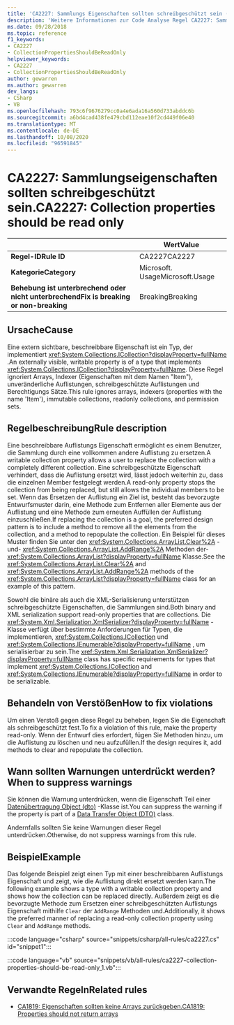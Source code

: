 ```yaml
---
title: 'CA2227: Sammlungs Eigenschaften sollten schreibgeschützt sein (Code Analyse)'
description: 'Weitere Informationen zur Code Analyse Regel CA2227: Sammlungs Eigenschaften sollten schreibgeschützt sein.'
ms.date: 09/28/2018
ms.topic: reference
f1_keywords:
- CA2227
- CollectionPropertiesShouldBeReadOnly
helpviewer_keywords:
- CA2227
- CollectionPropertiesShouldBeReadOnly
author: gewarren
ms.author: gewarren
dev_langs:
- CSharp
- VB
ms.openlocfilehash: 793c6f9676279cc0a4e6ada16a560d733abddc6b
ms.sourcegitcommit: a6bd4cad438fe479cbd112eae10f2cd449f06e40
ms.translationtype: MT
ms.contentlocale: de-DE
ms.lasthandoff: 10/08/2020
ms.locfileid: "96591845"
---
```

# <a name="ca2227-collection-properties-should-be-read-only"></a><span data-ttu-id="46bde-103">CA2227: Sammlungseigenschaften sollten schreibgeschützt sein.</span><span class="sxs-lookup"><span data-stu-id="46bde-103">CA2227: Collection properties should be read only</span></span>

| | <span data-ttu-id="46bde-104">Wert</span><span class="sxs-lookup"><span data-stu-id="46bde-104">Value</span></span> |
|-|-|
| <span data-ttu-id="46bde-105">**Regel-ID**</span><span class="sxs-lookup"><span data-stu-id="46bde-105">**Rule ID**</span></span> |<span data-ttu-id="46bde-106">CA2227</span><span class="sxs-lookup"><span data-stu-id="46bde-106">CA2227</span></span>|
| <span data-ttu-id="46bde-107">**Kategorie**</span><span class="sxs-lookup"><span data-stu-id="46bde-107">**Category**</span></span> |<span data-ttu-id="46bde-108">Microsoft. Usage</span><span class="sxs-lookup"><span data-stu-id="46bde-108">Microsoft.Usage</span></span>|
| <span data-ttu-id="46bde-109">**Behebung ist unterbrechend oder nicht unterbrechend**</span><span class="sxs-lookup"><span data-stu-id="46bde-109">**Fix is breaking or non-breaking**</span></span> |<span data-ttu-id="46bde-110">Breaking</span><span class="sxs-lookup"><span data-stu-id="46bde-110">Breaking</span></span>|

## <a name="cause"></a><span data-ttu-id="46bde-111">Ursache</span><span class="sxs-lookup"><span data-stu-id="46bde-111">Cause</span></span>

<span data-ttu-id="46bde-112">Eine extern sichtbare, beschreibbare Eigenschaft ist ein Typ, der implementiert <xref:System.Collections.ICollection?displayProperty=fullName> .</span><span class="sxs-lookup"><span data-stu-id="46bde-112">An externally visible, writable property is of a type that implements <xref:System.Collections.ICollection?displayProperty=fullName>.</span></span> <span data-ttu-id="46bde-113">Diese Regel ignoriert Arrays, Indexer (Eigenschaften mit dem Namen "Item"), unveränderliche Auflistungen, schreibgeschützte Auflistungen und Berechtigungs Sätze.</span><span class="sxs-lookup"><span data-stu-id="46bde-113">This rule ignores arrays, indexers (properties with the name 'Item'), immutable collections, readonly collections, and permission sets.</span></span>

## <a name="rule-description"></a><span data-ttu-id="46bde-114">Regelbeschreibung</span><span class="sxs-lookup"><span data-stu-id="46bde-114">Rule description</span></span>

<span data-ttu-id="46bde-115">Eine beschreibbare Auflistungs Eigenschaft ermöglicht es einem Benutzer, die Sammlung durch eine vollkommen andere Auflistung zu ersetzen.</span><span class="sxs-lookup"><span data-stu-id="46bde-115">A writable collection property allows a user to replace the collection with a completely different collection.</span></span> <span data-ttu-id="46bde-116">Eine schreibgeschützte Eigenschaft verhindert, dass die Auflistung ersetzt wird, lässt jedoch weiterhin zu, dass die einzelnen Member festgelegt werden.</span><span class="sxs-lookup"><span data-stu-id="46bde-116">A read-only property stops the collection from being replaced, but still allows the individual members to be set.</span></span> <span data-ttu-id="46bde-117">Wenn das Ersetzen der Auflistung ein Ziel ist, besteht das bevorzugte Entwurfsmuster darin, eine Methode zum Entfernen aller Elemente aus der Auflistung und eine Methode zum erneuten Auffüllen der Auflistung einzuschließen.</span><span class="sxs-lookup"><span data-stu-id="46bde-117">If replacing the collection is a goal, the preferred design pattern is to include a method to remove all the elements from the collection, and a method to repopulate the collection.</span></span> <span data-ttu-id="46bde-118">Ein Beispiel für dieses Muster finden Sie unter den <xref:System.Collections.ArrayList.Clear%2A> -und- <xref:System.Collections.ArrayList.AddRange%2A> Methoden der- <xref:System.Collections.ArrayList?displayProperty=fullName> Klasse.</span><span class="sxs-lookup"><span data-stu-id="46bde-118">See the <xref:System.Collections.ArrayList.Clear%2A> and <xref:System.Collections.ArrayList.AddRange%2A> methods of the <xref:System.Collections.ArrayList?displayProperty=fullName> class for an example of this pattern.</span></span>

<span data-ttu-id="46bde-119">Sowohl die binäre als auch die XML-Serialisierung unterstützen schreibgeschützte Eigenschaften, die Sammlungen sind.</span><span class="sxs-lookup"><span data-stu-id="46bde-119">Both binary and XML serialization support read-only properties that are collections.</span></span> <span data-ttu-id="46bde-120">Die <xref:System.Xml.Serialization.XmlSerializer?displayProperty=fullName> -Klasse verfügt über bestimmte Anforderungen für Typen, die implementieren, <xref:System.Collections.ICollection> und <xref:System.Collections.IEnumerable?displayProperty=fullName> , um serialisierbar zu sein.</span><span class="sxs-lookup"><span data-stu-id="46bde-120">The <xref:System.Xml.Serialization.XmlSerializer?displayProperty=fullName> class has specific requirements for types that implement <xref:System.Collections.ICollection> and <xref:System.Collections.IEnumerable?displayProperty=fullName> in order to be serializable.</span></span>

## <a name="how-to-fix-violations"></a><span data-ttu-id="46bde-121">Behandeln von Verstößen</span><span class="sxs-lookup"><span data-stu-id="46bde-121">How to fix violations</span></span>

<span data-ttu-id="46bde-122">Um einen Verstoß gegen diese Regel zu beheben, legen Sie die Eigenschaft als schreibgeschützt fest.</span><span class="sxs-lookup"><span data-stu-id="46bde-122">To fix a violation of this rule, make the property read-only.</span></span> <span data-ttu-id="46bde-123">Wenn der Entwurf dies erfordert, fügen Sie Methoden hinzu, um die Auflistung zu löschen und neu aufzufüllen.</span><span class="sxs-lookup"><span data-stu-id="46bde-123">If the design requires it, add methods to clear and repopulate the collection.</span></span>

## <a name="when-to-suppress-warnings"></a><span data-ttu-id="46bde-124">Wann sollten Warnungen unterdrückt werden?</span><span class="sxs-lookup"><span data-stu-id="46bde-124">When to suppress warnings</span></span>

<span data-ttu-id="46bde-125">Sie können die Warnung unterdrücken, wenn die Eigenschaft Teil einer [Datenübertragung Object (dto)](/previous-versions/msp-n-p/ff649585(v=pandp.10)) -Klasse ist.</span><span class="sxs-lookup"><span data-stu-id="46bde-125">You can suppress the warning if the property is part of a [Data Transfer Object (DTO)](/previous-versions/msp-n-p/ff649585(v=pandp.10)) class.</span></span>

<span data-ttu-id="46bde-126">Andernfalls sollten Sie keine Warnungen dieser Regel unterdrücken.</span><span class="sxs-lookup"><span data-stu-id="46bde-126">Otherwise, do not suppress warnings from this rule.</span></span>

## <a name="example"></a><span data-ttu-id="46bde-127">Beispiel</span><span class="sxs-lookup"><span data-stu-id="46bde-127">Example</span></span>

<span data-ttu-id="46bde-128">Das folgende Beispiel zeigt einen Typ mit einer beschreibbaren Auflistungs Eigenschaft und zeigt, wie die Auflistung direkt ersetzt werden kann.</span><span class="sxs-lookup"><span data-stu-id="46bde-128">The following example shows a type with a writable collection property and shows how the collection can be replaced directly.</span></span> <span data-ttu-id="46bde-129">Außerdem zeigt es die bevorzugte Methode zum Ersetzen einer schreibgeschützten Auflistungs Eigenschaft mithilfe `Clear` der `AddRange` Methoden und.</span><span class="sxs-lookup"><span data-stu-id="46bde-129">Additionally, it shows the preferred manner of replacing a read-only collection property using `Clear` and `AddRange` methods.</span></span>

:::code language="csharp" source="snippets/csharp/all-rules/ca2227.cs" id="snippet1":::

:::code language="vb" source="snippets/vb/all-rules/ca2227-collection-properties-should-be-read-only_1.vb":::

## <a name="related-rules"></a><span data-ttu-id="46bde-130">Verwandte Regeln</span><span class="sxs-lookup"><span data-stu-id="46bde-130">Related rules</span></span>

- [<span data-ttu-id="46bde-131">CA1819: Eigenschaften sollten keine Arrays zurückgeben.</span><span class="sxs-lookup"><span data-stu-id="46bde-131">CA1819: Properties should not return arrays</span></span>](ca1819.md)
